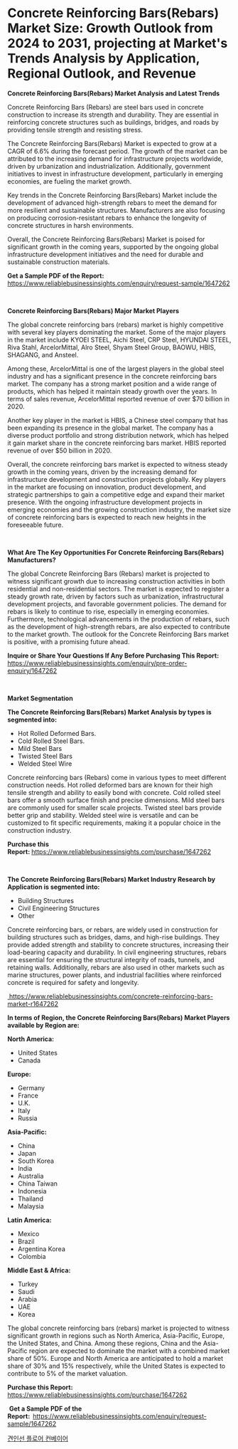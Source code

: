 <p><h1>Concrete Reinforcing Bars(Rebars) Market Size: Growth Outlook from 2024 to 2031, projecting at Market's Trends Analysis by Application, Regional Outlook, and Revenue</h1></p><p><strong>Concrete Reinforcing Bars(Rebars) Market Analysis and Latest Trends</strong></p>
<p><p>Concrete Reinforcing Bars (Rebars) are steel bars used in concrete construction to increase its strength and durability. They are essential in reinforcing concrete structures such as buildings, bridges, and roads by providing tensile strength and resisting stress.</p><p>The Concrete Reinforcing Bars(Rebars) Market is expected to grow at a CAGR of 6.6% during the forecast period. The growth of the market can be attributed to the increasing demand for infrastructure projects worldwide, driven by urbanization and industrialization. Additionally, government initiatives to invest in infrastructure development, particularly in emerging economies, are fueling the market growth.</p><p>Key trends in the Concrete Reinforcing Bars(Rebars) Market include the development of advanced high-strength rebars to meet the demand for more resilient and sustainable structures. Manufacturers are also focusing on producing corrosion-resistant rebars to enhance the longevity of concrete structures in harsh environments.</p><p>Overall, the Concrete Reinforcing Bars(Rebars) Market is poised for significant growth in the coming years, supported by the ongoing global infrastructure development initiatives and the need for durable and sustainable construction materials.</p></p>
<p><strong>Get a Sample PDF of the Report:&nbsp;</strong> <a href="https://www.reliablebusinessinsights.com/enquiry/request-sample/1647262">https://www.reliablebusinessinsights.com/enquiry/request-sample/1647262</a></p>
<p>&nbsp;</p>
<p><strong>Concrete Reinforcing Bars(Rebars) Major Market Players</strong></p>
<p><p>The global concrete reinforcing bars (rebars) market is highly competitive with several key players dominating the market. Some of the major players in the market include KYOEI STEEL, Aichi Steel, CRP Steel, HYUNDAI STEEL, Riva Stahl, ArcelorMittal, Alro Steel, Shyam Steel Group, BAOWU, HBIS, SHAGANG, and Ansteel.</p><p>Among these, ArcelorMittal is one of the largest players in the global steel industry and has a significant presence in the concrete reinforcing bars market. The company has a strong market position and a wide range of products, which has helped it maintain steady growth over the years. In terms of sales revenue, ArcelorMittal reported revenue of over $70 billion in 2020.</p><p>Another key player in the market is HBIS, a Chinese steel company that has been expanding its presence in the global market. The company has a diverse product portfolio and strong distribution network, which has helped it gain market share in the concrete reinforcing bars market. HBIS reported revenue of over $50 billion in 2020.</p><p>Overall, the concrete reinforcing bars market is expected to witness steady growth in the coming years, driven by the increasing demand for infrastructure development and construction projects globally. Key players in the market are focusing on innovation, product development, and strategic partnerships to gain a competitive edge and expand their market presence. With the ongoing infrastructure development projects in emerging economies and the growing construction industry, the market size of concrete reinforcing bars is expected to reach new heights in the foreseeable future.</p></p>
<p>&nbsp;</p>
<p><strong>What Are The Key Opportunities For Concrete Reinforcing Bars(Rebars) Manufacturers?</strong></p>
<p><p>The global Concrete Reinforcing Bars (Rebars) market is projected to witness significant growth due to increasing construction activities in both residential and non-residential sectors. The market is expected to register a steady growth rate, driven by factors such as urbanization, infrastructural development projects, and favorable government policies. The demand for rebars is likely to continue to rise, especially in emerging economies. Furthermore, technological advancements in the production of rebars, such as the development of high-strength rebars, are also expected to contribute to the market growth. The outlook for the Concrete Reinforcing Bars market is positive, with a promising future ahead.</p></p>
<p><strong>Inquire or Share Your Questions If Any Before Purchasing This Report:</strong> <a href="https://www.reliablebusinessinsights.com/enquiry/pre-order-enquiry/1647262">https://www.reliablebusinessinsights.com/enquiry/pre-order-enquiry/1647262</a></p>
<p>&nbsp;</p>
<p><strong>Market Segmentation</strong></p>
<p><strong>The Concrete Reinforcing Bars(Rebars) Market Analysis by types is segmented into:</strong></p>
<p><ul><li>Hot Rolled Deformed Bars.</li><li>Cold Rolled Steel Bars.</li><li>Mild Steel Bars</li><li>Twisted Steel Bars</li><li>Welded Steel Wire</li></ul></p>
<p><p>Concrete reinforcing bars (Rebars) come in various types to meet different construction needs. Hot rolled deformed bars are known for their high tensile strength and ability to easily bond with concrete. Cold rolled steel bars offer a smooth surface finish and precise dimensions. Mild steel bars are commonly used for smaller scale projects. Twisted steel bars provide better grip and stability. Welded steel wire is versatile and can be customized to fit specific requirements, making it a popular choice in the construction industry.</p></p>
<p><strong>Purchase this Report:&nbsp;</strong><a href="https://www.reliablebusinessinsights.com/purchase/1647262">https://www.reliablebusinessinsights.com/purchase/1647262</a></p>
<p>&nbsp;</p>
<p><strong>The Concrete Reinforcing Bars(Rebars) Market Industry Research by Application is segmented into:</strong></p>
<p><ul><li>Building Structures</li><li>Civil Engineering Structures</li><li>Other</li></ul></p>
<p><p>Concrete reinforcing bars, or rebars, are widely used in construction for building structures such as bridges, dams, and high-rise buildings. They provide added strength and stability to concrete structures, increasing their load-bearing capacity and durability. In civil engineering structures, rebars are essential for ensuring the structural integrity of roads, tunnels, and retaining walls. Additionally, rebars are also used in other markets such as marine structures, power plants, and industrial facilities where reinforced concrete is required for safety and longevity.</p></p>
<p><a href="https://www.reliablebusinessinsights.com/concrete-reinforcing-bars-market-r1647262">&nbsp;https://www.reliablebusinessinsights.com/concrete-reinforcing-bars-market-r1647262</a></p>
<p><strong>In terms of Region, the Concrete Reinforcing Bars(Rebars) Market Players available by Region are:</strong></p>
<p>
    <p> <strong> North America: </strong>
        <ul>
            <li>United States</li>
            <li>Canada</li>
        </ul>
        </p> 
    <p> <strong> Europe: </strong>
        <ul>
            <li>Germany</li>
            <li>France</li>
            <li>U.K.</li>
            <li>Italy</li>
            <li>Russia</li>
        </ul>
        </p> 
    <p> <strong> Asia-Pacific: </strong>
        <ul>
            <li>China</li>
            <li>Japan</li>
            <li>South Korea</li>
            <li>India</li>
            <li>Australia</li>
            <li>China Taiwan</li>
            <li>Indonesia</li>
            <li>Thailand</li>
            <li>Malaysia</li>
        </ul>
        </p> 
    <p> <strong> Latin America: </strong>
        <ul>
            <li>Mexico</li>
            <li>Brazil</li>
            <li>Argentina Korea</li>
            <li>Colombia</li>
        </ul>
        </p> 
    <p> <strong> Middle East & Africa: </strong>
        <ul>
            <li>Turkey</li>
            <li>Saudi</li>
            <li>Arabia</li>
            <li>UAE</li>
            <li>Korea</li>
        </ul>
    </p>
    </p>
<p><p>The global concrete reinforcing bars (rebars) market is projected to witness significant growth in regions such as North America, Asia-Pacific, Europe, the United States, and China. Among these regions, China and the Asia-Pacific region are expected to dominate the market with a combined market share of 50%. Europe and North America are anticipated to hold a market share of 30% and 15% respectively, while the United States is expected to contribute to 5% of the market valuation.</p></p>
<p><strong>Purchase this Report: </strong><a href="https://www.reliablebusinessinsights.com/purchase/1647262">https://www.reliablebusinessinsights.com/purchase/1647262</a></p>
<p>&nbsp;<strong>Get a Sample PDF of the Report:&nbsp;&nbsp;</strong><a href="https://www.reliablebusinessinsights.com/enquiry/request-sample/1647262">https://www.reliablebusinessinsights.com/enquiry/request-sample/1647262</a></p>
<p><strong></strong></p>
<p><p><a href="https://medium.com/@hermanokutneva7878567/%EA%B8%80%EB%A1%9C%EB%B2%8C-%ED%86%A0%EC%9C%8C%EB%9D%BC%EC%9D%B8-%EB%B0%94%EB%8B%A5-%EC%BB%A8%EB%B2%A0%EC%9D%B4%EC%96%B4-%EC%8B%9C%EC%9E%A5%EC%9D%98-%ED%8F%AC%EA%B4%84%EC%A0%81-%EB%B6%84%EC%84%9D-%EC%84%B1%EC%9E%A5-%ED%8A%B8%EB%A0%8C%EB%93%9C-%EB%B0%8F-%EC%8B%9C%EC%9E%A5-%EC%98%88%EC%B8%A1-2024-2031-62930371b458">견인선 플로어 컨베이어</a></p></p>